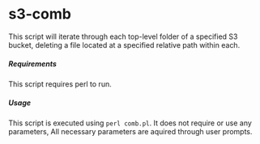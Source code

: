 # s3-comb
This script will iterate through each top-level folder of a specified S3 bucket, deleting a file located at a specified relative path within each.

##### Requirements
This script requires perl to run.

##### Usage
This script is executed using `perl comb.pl`. It does not require or use any parameters, All necessary parameters are aquired through user prompts.
